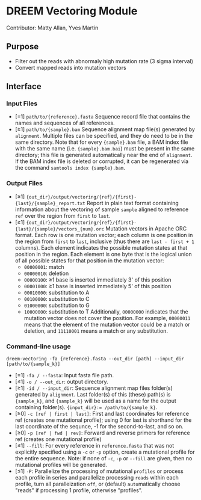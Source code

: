 # DREEM Vectoring Module
Contributor: Matty Allan, Yves Martin

## Purpose
- Filter out the reads with abnormaly high mutation rate (3 sigma interval)
- Convert mapped reads into mutation vectors


## Interface

### Input Files
- [=1] ```path/to/{reference}.fasta``` Sequence record file that contains the names and sequences of all references.
- [≥1] ```path/to/{sample}.bam``` Sequence alignment map file(s) generated by ```alignment```. Multiple files can be specified, and they do need to be in the same directory. Note that for every ```{sample}.bam``` file, a BAM index file with the same name (i.e. ```{sample}.bam.bai```) must be present in the same directory; this file is generated automatically near the end of ```alignment```. If the BAM index file is deleted or corrupted, it can be regenerated via the command ```samtools index {sample}.bam```.

### Output Files
- [≥1] ```{out_dir}/output/vectoring/{ref}/{first}-{last}/{sample}_report.txt``` Report in plain text format containing information about the vectoring of sample ```sample``` aligned to reference ```ref``` over the region from ```first``` to ```last```.
- [≥1] ```{out_dir}/output/vectoring/{ref}/{first}-{last}/{sample}/vectors_{num}.orc``` Mutation vectors in Apache ORC format. Each row is one mutation vector; each column is one position in the region from ```first``` to ```last```, inclusive (thus there are ```last - first + 1``` columns). Each element indicates the possible mutation states at that position in the region. Each element is one byte that is the logical union of all possible states for that position in the mutation vector:
  - ```00000001```: match
  - ```00000010```: deletion
  - ```00000100```: ≥1 base is inserted immediately 3' of this position
  - ```00001000```: ≥1 base is inserted immediately 5' of this position
  - ```00010000```: substitution to A
  - ```00100000```: substitution to C
  - ```01000000```: substitution to G
  - ```10000000```: substitution to T
Additionally, ```00000000``` indicates that the mutation vector does not cover the position. For example, ```00000011``` means that the element of the mutation vector could be a match or deletion, and ```11110001``` means a match or any substitution.
 
### Command-line usage
```dreem-vectoring -fa {reference}.fasta --out_dir [path] --input_dir [path/to/{sample_k}]```
- [=1] ```-fa / --fasta```: Input fasta file path.
- [≤1] ```-o / --out_dir```: output directory.
- [≥1] ```-id / --input_dir```: Sequence alignment map files folder(s) generated by ```alignment```. Last folder(s) of this (these) path(s) is `{sample_k}`, and `{sample_k}` will be used as a name for the output containing folder(s). `{input_dir}:= /path/to/{sample_k}`.
- [≥0] ```-c [ref | first | last]```: First and last coordinates for reference ref (creates one mutational profile); using 0 for last is shorthand for the last coordinate of the sequnce, -1 for the second-to-last, and so on.
- [≥0] ```-p [ref | fwd | rev]```: Forward and reverse primers for reference ref (creates one mutational profile)
- [≤1] ```--fill```: For every reference in ```reference.fasta``` that was not explicitly specified using a ```-c``` or ```-p``` option, create a mutational profile for the entire sequence. Note: if none of ```-c```, ```-p``` or ```--fill``` are given, then no mutational profiles will be generated.
- [≤1] ```-P```: Parallelize the processing of mutational ```profiles``` or process each profile in series and parallelize processing ```reads``` within each profile, turn all paralleization ```off```, or (default) ```auto```matically choose "reads" if processing 1 profile, otherwise "profiles".
